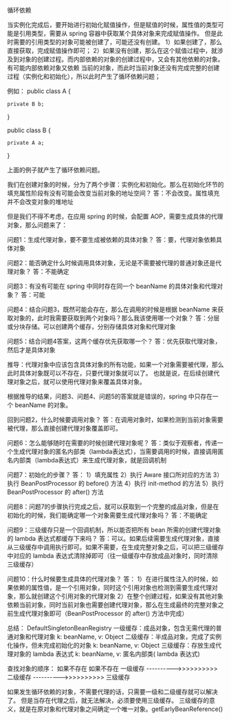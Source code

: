 循环依赖

当实例化完成后，要开始进行初始化赋值操作，但是赋值的时候，属性值的类型可能是引用类型，需要从 spring 容器中获取某个具体对象来完成赋值操作。
但是此时需要的引用类型的对象可能被创建了，可能还没有创建。
  1）如果创建了，那么直接获取，完成赋值操作即可；
  2）如果没有创建，那么在这个赋值过程中，就涉及到对象的创建过程。而内部依赖的对象的创建过程中，又会有其他依赖的对象。有可能内部依赖对象又依赖
    当前的对象，而此时当前对象还没有完成完整的创建过程（实例化和初始化），所以此时产生了循环依赖问题；

例如：
public class A {

    private B b;

}

public class B {

    private A a;

}

上面的例子就产生了循环依赖问题。

我们在创建对象的时候，分为了两个步骤：实例化和初始化。那么在初始化环节的填充属性阶段有没有可能会改变当前对象的地址空间？
答：不会改变。属性填充并不会改变对象的堆地址

但是我们不得不考虑，在应用 spring 的时候，会配置 AOP，需要生成具体的代理对象，那么问题来了：

问题1：生成代理对象，要不要生成被依赖的具体对象？
答：要，代理对象依赖具体对象

问题2：能否确定什么时候调用具体对象，无论是不需要被代理的普通对象还是代理对象？
答：不能确定

问题3：有没有可能在 spring 中同时存在同一个 beanName 的具体对象和代理对象？
答：可能

问题4：结合问题3，既然可能会存在，那么在调用的时候是根据 beanName 来获取对象的，此时我需要获取到两个对象吗？那么我该使用哪一个对象？
答：分层或分块存储。可以创建两个缓存，分别存储具体对象和代理对象

问题5：结合问题4答案，这两个缓存优先获取哪一个？
答：优先获取代理对象，然后才是具体对象


推导：代理对象中应该包含具体对象的所有功能，如果一个对象需要被代理，那么此时具体对象既可以不存在，只要代理对象就可以了。
也就是说，在后续创建代理对象之后，就可以使用代理对象来覆盖具体对象。

根据推导的结果，问题3、问题4、问题5的答案就是错误的，spring 中只存在一个 beanName 的对象。


回到问题2，什么时候要调用对象？
答：在调用对象时，如果检测到当前对象需要被代理，那么直接创建代理对象覆盖即可。

问题6：怎么能够随时在需要的时候创建代理对象呢？
答：类似于观察者，传递一个生成代理对象的匿名内部类（lambda表达式），当需要调用的时候，直接调用匿名内部类（lambda表达式）来生成代理对象，就是回调机制

问题7：初始化的步骤？
答：
  1）填充属性
  2）执行 Aware 接口所对应的方法
  3）执行 BeanPostProcessor 的 before() 方法
  4）执行 init-method 的方法
  5）执行 BeanPostProcessor 的 after() 方法
  
问题8：问题7的步骤执行完成之后，就可以获取到一个完整的成品对象，但是在初始化的时候，我们能确定哪一个对象需要生成代理对象吗？
答：不能确定

问题9：三级缓存只是一个回调机制，所以能否把所有 bean 所需的创建代理对象的 lambda 表达式都缓存下来吗？
答：可以。如果后续需要生成代理对象，直接从三级缓存中调用执行即可。如果不需要，在生成完整对象之后，可以把三级缓存中对应的 lambda 表达式清除掉即可（往一级缓存中存放成品对象时，同时清除三级缓存）

问题10：什么时候要生成具体的代理对象？
答：
  1）在进行属性注入的时候，如果依赖的属性值，是一个引用对象，同时这个引用对象也检测到需要生成代理对象，那么就创建这个引用对象的代理对象
  2）在整个创建过程，如果没有其他对象依赖当前对象，同时当前对象也需要创建代理对象，那么在生成最终的完整对象之前生成代理对象即可（BeanPostProcessor 的 after() 方法中完成）


总结：
DefaultSingletonBeanRegistry
一级缓存：成品对象，包含无需代理的普通对象和代理对象   k: beanName, v: Object
二级缓存：半成品对象，完成了实例化操作，但未完成初始化的对象 k: beanName, v: Object
三级缓存：存放生成代理对象的 lambda 表达式 k: beanName, v: 匿名内部类( lambda 表达式) 


查找对象的顺序：
             如果不存在                    如果不存在
    一级缓存 ---------->>>>>>>>>> 二级缓存 ---------->>>>>>>>>> 三级缓存
    
如果发生循环依赖的对象，不需要代理的话，只需要一级和二级缓存就可以解决了。
但是当存在代理之后，就无法解决，必须要使用三级缓存。
三级缓存的意义，就是在原对象和代理对象之间确定一个唯一对象。getEarlyBeanReference()
